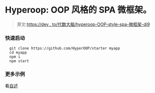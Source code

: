 # Hyperoop: OOP 风格的 SPA 微框架。

> 原文:[https://dev . to/代数大脑/hyperoop-OOP-style-spa-微框架-di9](https://dev.to/algebraicbrain/hyperoop-oop-style-spa-micro-framework-di9)

### 快速启动

```
  git clone https://github.com/HyperOOP/starter myapp
  cd myapp
  npm i
  npm start

```

### 更多示例

看[自述](https://github.com/hyperoop/hyperoop)